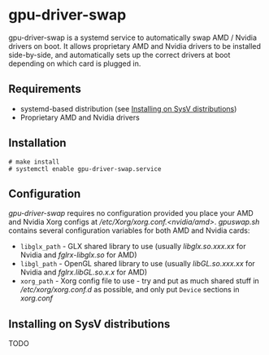# gpu-driver-swap

gpu-driver-swap is a systemd service to automatically swap AMD / Nvidia drivers on boot. It allows proprietary AMD and Nvidia drivers to be installed side-by-side, and automatically sets up the correct drivers at boot depending on which card is plugged in.

## Requirements

* systemd-based distribution (see [Installing on SysV distributions](#installing-on-sysv-distributions))
* Proprietary AMD and Nvidia drivers

## Installation

    # make install
    # systemctl enable gpu-driver-swap.service

## Configuration

*gpu-driver-swap* requires no configuration provided you place your AMD and Nvidia Xorg configs at */etc/Xorg/xorg.conf.<nvidia/amd>*. *gpuswap.sh* contains several configuration variables for both AMD and Nvidia cards:

* `libglx_path` - GLX shared library to use (usually *libglx.so.xxx.xx* for Nvidia and *fglrx-libglx.so* for AMD)
* `libgl_path` - OpenGL shared library to use (usually *libGL.so.xxx.xx* for Nvidia and *fglrx.libGL.so.x.x* for AMD)
* `xorg_path` - Xorg config file to use - try and put as much shared stuff in */etc/xorg/xorg.conf.d* as possible, and only put `Device` sections in *xorg.conf*

## Installing on SysV distributions

TODO
